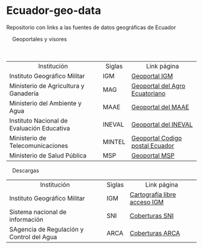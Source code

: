 # Ecuador-geo-data
Repositorio con links a las fuentes de datos geográficas de Ecuador
<br>

<table style="width:100%">
&nbsp; &nbsp; Geoportales y visores
<br>
<tr>
  <td align="center">Institución</td>
<td align="center">Siglas</td>
<td align="center">Link página</td>

</tr>
<tr>
<td>  Instituto Geográfico Militar     </td>
<td>
    IGM
  </td>
<td> <a href="http://www.geoportaligm.gob.ec/portal/">Geoportal IGM </td>
</tr>
<tr>
<td>  Ministerio de Agricultura y Ganadería  </td>
  <td>
    MAG
  </td>
<td> <a href="http://geoportal.agricultura.gob.ec/">Geoportal del Agro Ecuatoriano </td>
</tr>

<tr>
<td>  Ministerio del Ambiente y Agua  </td>
  <td>
    MAAE
  </td>
<td> <a href="http://ide.ambiente.gob.ec/mapainteractivo/">Geoportal del MAAE </td>
</tr>

<tr>
<td>  Instituto Nacional de Evaluación Educativa  </td>
  <td>
    INEVAL
  </td>
<td> <a href="http://geoportal.evaluacion.gob.ec:8080/ineval/publico.jsp">Geoportal del INEVAL </td>
</tr>

<tr>
<td>  Ministerio de Telecomunicaciones  </td>
  <td>
    MINTEL
  </td>
<td> <a href="http://www.codigopostal.gob.ec/">Geoportal Codigo postal Ecuador </td>
</tr>

<tr>
<td>  Ministerio de Salud Pública  </td>
  <td>
    MSP
  </td>
<td> <a href="https://geosalud.msp.gob.ec/geovisualizador/index.php">Geoportal MSP </td>
</tr>
<br>
<br>


<table style="width:100%">

&nbsp; &nbsp; Descargas

<tr>
<td align="center">Institución</td>
<td align="center">Siglas</td>
<td align="center">Link página</td>

</tr>
<tr>
<td>  Instituto Geográfico Militar     </td>
  <td>
    IGM
  </td>
<td> <a href="http://www.geoportaligm.gob.ec/portal/index.php/descargas/cartografia-de-libre-acceso/">Cartografía libre acceso IGM </td>
</tr>


<tr>
<td>  Sistema nacional de información  </td>
  <td>
    SNI
  </td>
<td> <a href="https://sni.gob.ec/coberturas">Coberturas SNI </td>
</tr>

<tr>
<td>  SAgencia de Regulación y Control del Agua  </td>
  <td>
    ARCA
  </td>
<td> <a href="http://www.geoarca.gob.ec/geoportal_arca/Descargas.php">Coberturas ARCA </td>
</tr>




</table>
